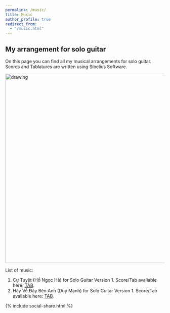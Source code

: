 ```yaml
---
permalink: /music/
title: Music
author_profile: true
redirect_from: 
  - "/music.html"
---
```




## My arrangement for solo guitar

On this page you can find all my musical arrangements for solo guitar. Scores and Tablatures are written using Sibelius Software.

<img src="https://elsentjhung.github.io/images/cu-tuyet.png" alt="drawing" width="600"/>

List of music:
1. Cự Tuyệt (Hồ Ngọc Hà) for Solo Guitar Version 1. Score/Tab available here: [TAB].
2. Hãy Về Đây Bên Anh (Duy Mạnh) for Solo Guitar Version 1. Score/Tab available here: [TAB].

[Tab]: https://elsentjhung.github.io/files/cu-tuyet.pdf
[Tab]: https://elsentjhung.github.io/files/hay-ve-day-ben-anh.pdf

{% include social-share.html %}

